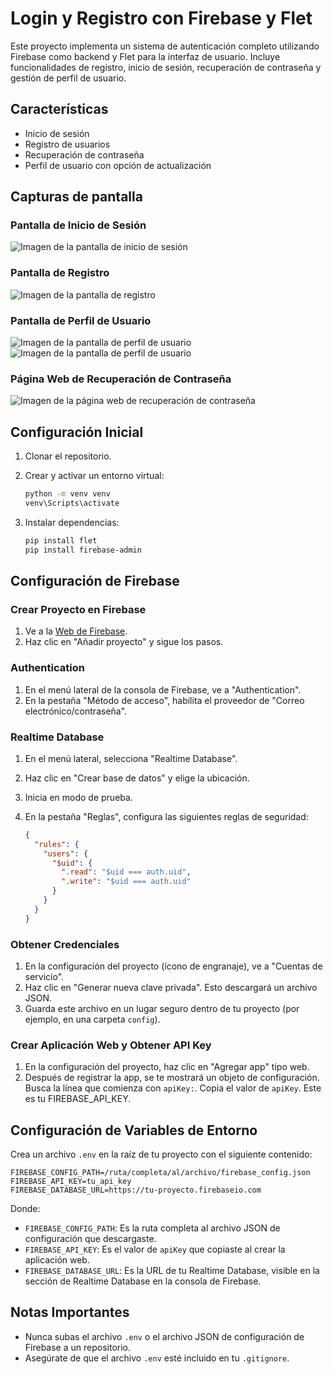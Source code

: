 # Login y Registro con Firebase y Flet

Este proyecto implementa un sistema de autenticación completo utilizando Firebase como backend y Flet para la interfaz de usuario. Incluye funcionalidades de registro, inicio de sesión, recuperación de contraseña y gestión de perfil de usuario.

## Características

- Inicio de sesión
- Registro de usuarios
- Recuperación de contraseña
- Perfil de usuario con opción de actualización

## Capturas de pantalla

### Pantalla de Inicio de Sesión

![Imagen de la pantalla de inicio de sesión](https://github.com/ParcivalDev/Flet-Login/blob/main/login-firebase/images/login.png)

### Pantalla de Registro

![Imagen de la pantalla de registro](https://github.com/ParcivalDev/Flet-Login/blob/main/login-firebase/images/register.png)

### Pantalla de Perfil de Usuario

![Imagen de la pantalla de perfil de usuario](https://github.com/ParcivalDev/Flet-Login/blob/main/login-firebase/images/perfil.png)
![Imagen de la pantalla de perfil de usuario](https://github.com/ParcivalDev/Flet-Login/blob/main/login-firebase/images/perfil2.png)

### Página Web de Recuperación de Contraseña

![Imagen de la página web de recuperación de contraseña](https://github.com/ParcivalDev/Flet-Login/blob/main/login-firebase/images/recu_pass.png)

## Configuración Inicial

1. Clonar el repositorio.
2. Crear y activar un entorno virtual:

   ```bash
   python -m venv venv
   venv\Scripts\activate
   ```

3. Instalar dependencias:

   ```bash
   pip install flet
   pip install firebase-admin
   ```

## Configuración de Firebase

### Crear Proyecto en Firebase

1. Ve a la [Web de Firebase](https://firebase.google.com/).
2. Haz clic en "Añadir proyecto" y sigue los pasos.

### Authentication

1. En el menú lateral de la consola de Firebase, ve a "Authentication".
2. En la pestaña "Método de acceso", habilita el proveedor de "Correo electrónico/contraseña".

### Realtime Database

1. En el menú lateral, selecciona "Realtime Database".
2. Haz clic en "Crear base de datos" y elige la ubicación.
3. Inicia en modo de prueba.
4. En la pestaña "Reglas", configura las siguientes reglas de seguridad:

   ```json
   {
     "rules": {
       "users": {
         "$uid": {
           ".read": "$uid === auth.uid",
           ".write": "$uid === auth.uid"
         }
       }
     }
   }
   ```

### Obtener Credenciales

1. En la configuración del proyecto (ícono de engranaje), ve a "Cuentas de servicio".
2. Haz clic en "Generar nueva clave privada". Esto descargará un archivo JSON.
3. Guarda este archivo en un lugar seguro dentro de tu proyecto (por ejemplo, en una carpeta `config`).

### Crear Aplicación Web y Obtener API Key

1. En la configuración del proyecto, haz clic en "Agregar app" tipo web.
2. Después de registrar la app, se te mostrará un objeto de configuración. Busca la línea que comienza con `apiKey:`. Copia el valor de `apiKey`. Este es tu FIREBASE_API_KEY.

## Configuración de Variables de Entorno

Crea un archivo `.env` en la raíz de tu proyecto con el siguiente contenido:

```env
FIREBASE_CONFIG_PATH=/ruta/completa/al/archivo/firebase_config.json
FIREBASE_API_KEY=tu_api_key
FIREBASE_DATABASE_URL=https://tu-proyecto.firebaseio.com
```

Donde:

- `FIREBASE_CONFIG_PATH`: Es la ruta completa al archivo JSON de configuración que descargaste.
- `FIREBASE_API_KEY`: Es el valor de `apiKey` que copiaste al crear la aplicación web.
- `FIREBASE_DATABASE_URL`: Es la URL de tu Realtime Database, visible en la sección de Realtime Database en la consola de Firebase.

## Notas Importantes

- Nunca subas el archivo `.env` o el archivo JSON de configuración de Firebase a un repositorio.
- Asegúrate de que el archivo `.env` esté incluido en tu `.gitignore`.
